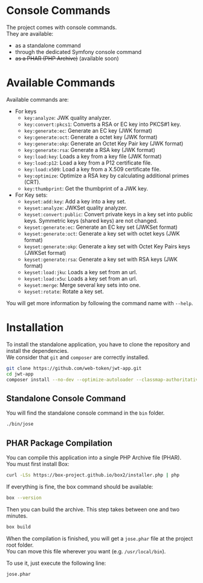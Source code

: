 # Console Commands

The project comes with console commands.  
They are available:

* as a standalone command
* through the dedicated Symfony console command
* ~~as a PHAR \(PHP Archive\)~~ \(available soon\)

# Available Commands

Available commands are:

* For keys
  * `key:analyze`:            JWK quality analyzer.
  * `key:convert:pkcs1`:      Converts a RSA or EC key into PKCS\#1 key.
  * `key:generate:ec`:        Generate an EC key \(JWK format\)
  * `key:generate:oct`:       Generate a octet key \(JWK format\)
  * `key:generate:okp`:       Generate an Octet Key Pair key \(JWK format\)
  * `key:generate:rsa`:       Generate a RSA key \(JWK format\)
  * `key:load:key`:           Loads a key from a key file \(JWK format\)
  * `key:load:p12`:           Load a key from a P12 certificate file.
  * `key:load:x509`:          Load a key from a X.509 certificate file.
  * `key:optimize`:           Optimize a RSA key by calculating additional primes \(CRT\).
  * `key:thumbprint`:         Get the thumbprint of a JWK key.
* For Key sets:
  * `keyset:add:key`:         Add a key into a key set.
  * `keyset:analyze`:         JWKSet quality analyzer.
  * `keyset:convert:public`:  Convert private keys in a key set into public keys. Symmetric keys \(shared keys\) are not changed.
  * `keyset:generate:ec`:     Generate an EC key set \(JWKSet format\)
  * `keyset:generate:oct`:    Generate a key set with octet keys \(JWK format\)
  * `keyset:generate:okp`:    Generate a key set with Octet Key Pairs keys \(JWKSet format\)
  * `keyset:generate:rsa`:    Generate a key set with RSA keys \(JWK format\)
  * `keyset:load:jku`:        Loads a key set from an url.
  * `keyset:load:x5u`:        Loads a key set from an url.
  * `keyset:merge`:           Merge several key sets into one.
  * `keyset:rotate`:          Rotate a key set.

You will get more information by following the command name with `--help`.

# Installation

To install the standalone application, you have to clone the repository and install the dependencies.  
We consider that `git` and `composer` are correctly installed.

```sh
git clone https://github.com/web-token/jwt-app.git
cd jwt-app
composer install --no-dev --optimize-autoloader --classmap-authoritative
```

## Standalone Console Command

You will find the standalone console command in the `bin` folder.

```sh
./bin/jose
```

## PHAR Package Compilation

You can compile this application into a single PHP Archive file \(PHAR\).  
You must first install Box:

```sh
curl -LSs https://box-project.github.io/box2/installer.php | php
```

If everything is fine, the box command should be available:

```sh
box --version
```

Then you can build the archive. This step takes  between one and two minutes.

```sh
box build
```

When the compilation is finished, you will get a `jose.phar` file at the project root folder.  
You can move this file wherever you want \(e.g. `/usr/local/bin`\).

To use it, just execute the following line:

```sh
jose.phar
```



